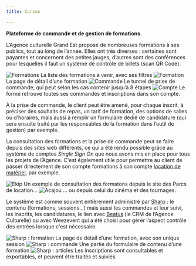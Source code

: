 ```yaml
---
title: Cursus

---
```


**Plateforme de commande et de gestion de formations.**

L’Agence culturelle Grand Est propose de nombreuses formations à ses publics, tout au long de l’année. Elles ont très diverses&nbsp;: certaines sont payantes et concernent des petites jauges, d’autres sont des conférences pour lesquelles il faut un système de contrôle de billets (scan QR Code).

![Formations](/assets/img/cursus/courses.png)
La liste des formations à venir, avec ses filtres
![Formation](/assets/img/cursus/course.png)
La page de détail d’une formation
![Commande](/assets/img/cursus/register.png)
Le tunnel de prise de commande, qui peut selon les cas contenir jusqu’à 8 étapes 
![Compte](/assets/img/cursus/account.png)
Le formé retrouve toutes ses commandes et inscriptions dans son compte.

À la prise de commande, le client peut être amené, pour chaque inscrit, à préciser des souhaits de repas, un tarif de formation, des options de salles ou d’horaires, mais aussi à remplir un formulaire dédié de candidature (qui sera ensuite traité par les responsables de la formation dans l’outil de gestion) par exemple. 

La consultation des formations et la prise de commande peut se faire depuis des sites web différents, ce qui a été rendu possible grâce au système de comptes *Single Sign On* que nous avons mis en place pour tous les projets de l’Agence. C'est également utile pour permettre au client de passer directement de son compte formations à son compte [location de matériel](/p/parcs-materiels-grand-est), par exemple.

![Ekip](/assets/img/cursus/ekip.png)
Un exemple de consultation des formatons depuis le site des Parcs de location...
![Acajou](/assets/img/cursus/acajou.png)
... ou depuis celui du cinéma et des tournages.

Le système est comme souvent entièrement administré par [Sharp](https://sharp.code16.fr)&nbsp;: le contenu (formations, sessions...) mais aussi les commandes et leur suivi, les inscrits, les candidatures, le lien avec [Beatus](/p/beatus) (le CRM de l’Agence Culturelle) ou avec Weezevent qui a été choisi pour gérer l’aspect contrôle des entrées lorsque c'est nécessaire.

![Sharp : formation](/assets/img/cursus/sharp-course.png)
La page de détail d’une formation, avec son unique session
![Sharp : commande](/assets/img/cursus/sharp-form.png)
Une partie du formulaire de contenu d’une formation 
![Sharp : articles](/assets/img/cursus/sharp-registrant.png)
Les inscriptions sont consultables et exportables, et peuvent être traités et suivies
